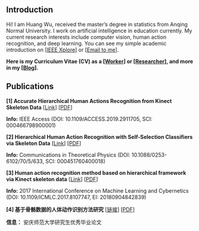 ## Introduction

Hi! I am Huang Wu, received the master’s degree in statistics from Anqing Normal University. I work on artificial intelligence in education currently. My current research interests include computer vision, human action recognition, and deep learning. You can see my simple academic introduction on [[IEEE Xplore](https://ieeexplore.ieee.org/author/37086242899)] or [[Email to me](mailto:vic.woo@vip.163.com)].

**Here is my Curriculum Vitae (CV) as a [[Worker](https://www.whing.cn/resume)] or [[Researcher](https://www.whing.cn/research)], and more in my [[Blog](https://www.whing.cn/blog)].**

## Publications

**[1] Accurate Hierarchical Human Actions Recognition from Kinect Skeleton Data**  [[Link](https://ieeexplore.ieee.org/document/8693506)] [[PDF](https://github.com/vic9527/KAR_Articles/raw/master/2.IEEE-Access%EF%BC%9AAccurate%20Hierarchical%20Human%20Actions%20Recognition%20From%20Kinect%20Skeleton%20Data.pdf)]

**Info:** IEEE Access (DOI: 10.1109/ACCESS.2019.2911705, SCI: 000466798900001)

**[2] Hierarchical Human Action Recognition with Self-Selection Classifiers via Skeleton Data**  [[Link](https://iopscience.iop.org/article/10.1088/0253-6102/70/5/633)] [[PDF](https://github.com/vic9527/KAR_Articles/raw/master/3.CTP%EF%BC%9AHierarchical%20Human%20Action%20Recognition%20with%20Self-Selection%20Classifiers%20via%20Skeleton%20Data.pdf)]

**Info:** Communications in Theoretical Physics (DOI: 10.1088/0253-6102/70/5/633, SCI: 000451760400018)

**[3] Human action recognition method based on hierarchical framework via Kinect skeleton data**  [[Link](https://ieeexplore.ieee.org/document/8107747)] [[PDF](https://github.com/vic9527/KAR_Articles/raw/master/1.ICMLC2017%EF%BC%9AHuman%20action%20recognition%20method%20based%20%20on%20hierarchical%20framework%20via%20Kinect%20skeleton%20data.pdf)]

**Info:** 2017 International Conference on Machine Learning and Cybernetics (DOI: 10.1109/ICMLC.2017.8107747, EI: 20180904842839)

**[4] 基于骨骼数据的人体动作识别方法研究** [[链接](http://gb.oversea.cnki.net/KCMS/detail/detail.aspx?filename=1018321962.nh&dbcode=CMFD&dbname=CMFDREF)] [[PDF](https://github.com/vic9527/KAR_Articles/raw/master/%E5%9F%BA%E4%BA%8E%E9%AA%A8%E9%AA%BC%E6%95%B0%E6%8D%AE%E7%9A%84%E4%BA%BA%E4%BD%93%E5%8A%A8%E4%BD%9C%E8%AF%86%E5%88%AB%E6%96%B9%E6%B3%95%E7%A0%94%E7%A9%B6.pdf)]

**信息：** 安庆师范大学研究生优秀毕业论文

